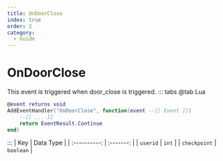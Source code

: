 ```yaml
---
title: OnDoorClose
index: true
order: 2
category:
  - Guide
---
```


# OnDoorClose
This event is triggered when door_close is triggered.
::: tabs
@tab Lua
```lua
@event returns void
AddEventHandler("OnDoorClose", function(event --[[ Event ]])
    --[[ ... ]]
    return EventResult.Continue
end)
```

:::
|      Key     | Data Type |
| :----------: | :-------: |
|   `userid`   |   `int`   |
| `checkpoint` | `boolean` |